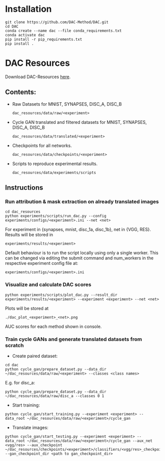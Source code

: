 # Installation

```
git clone https://github.com/DAC-Method/DAC.git
cd DAC
conda create --name dac --file conda_requirements.txt
conda activate dac
pip install -r pip_requirements.txt
pip install .
```

# DAC Resources

Download DAC-Resources [here](todo.com).

## Contents:
  - Raw Datasets for MNIST, SYNAPSES, DISC_A, DISC_B
    ```
    dac_resources/data/raw/<experiment>
    ```
  - Cycle GAN translated and filtered datasets for MNIST, SYNAPSES, DISC_A, DISC_B
    ```
    dac_resources/data/translated/<experiment>
    ```
  - Checkpoints for all networks.
    ```
    dac_resources/data/checkpoints/<experiment>
    ```
  - Scripts to reproduce experimental results.
    ```
    dac_resources/data/experiments/scripts
    ```

## Instructions
### Run attribution & mask extraction on already translated images

```
cd dac_resources
python experiments/scripts/run_dac.py --config experiments/configs/<experiment>.ini --net <net>
```

For experiment in {synapses, mnist, disc_1a, disc_1b}, net in {VGG, RES}. Results will be stored in 
```
experiments/results/<experiment>
```

Default behaviour is to run the script locally using only a single worker. This can be changed via editing 
the submit command and num_workers in the respective experiment config file at:
```
experiments/configs/<experiment>.ini
```

### Visualize and calculate DAC scores

```
python experiments/scripts/plot_dac.py --result_dir experiments/results/<experiment> --experiment <experiment> --net <net>
```
Plots will be stored at 
```
./dac_plot_<experiment>_<net>.png
```
AUC scores for each method shown in console.
   

### Train cycle GANs and generate translated datasets from scratch
- Create paired dataset:
```
cd dac
python cycle_gan/prepare_dataset.py --data_dir ~/dac_resources/data/raw/<experiment> --classes <class names>
```
E.g. for disc_a:
```
python cycle_gan/prepare_dataset.py --data_dir ~/dac_resources/data/raw/disc_a --classes 0 1
```
- Start training:
```
python cycle_gan/start_training.py --experiment <experiment> --data_root ~/dac_resources/data/raw/<experiment>/cycle_gan
```

- Translate images:
```
python cycle_gan/start_testing.py --experiment <experiment> --data_root ~/dac_resources/data/raw/<experiment>/cycle_gan --aux_net <vgg/res> --aux_checkpoint ~/dac_resources/checkpoints/<experiment>/classifiers/<vgg/res>_checkpoint --gan_checkpoint_dir <path to gan_checkpoint_dir>
```

